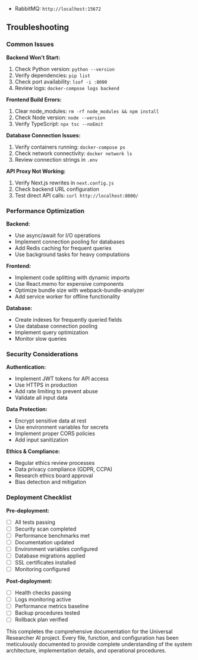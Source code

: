 - RabbitMQ: `http://localhost:15672`

## Troubleshooting

### Common Issues

**Backend Won't Start:**
1. Check Python version: `python --version`
2. Verify dependencies: `pip list`
3. Check port availability: `lsof -i :8000`
4. Review logs: `docker-compose logs backend`

**Frontend Build Errors:**
1. Clear node_modules: `rm -rf node_modules && npm install`
2. Check Node version: `node --version`
3. Verify TypeScript: `npx tsc --noEmit`

**Database Connection Issues:**
1. Verify containers running: `docker-compose ps`
2. Check network connectivity: `docker network ls`
3. Review connection strings in `.env`

**API Proxy Not Working:**
1. Verify Next.js rewrites in `next.config.js`
2. Check backend URL configuration
3. Test direct API calls: `curl http://localhost:8000/`

### Performance Optimization

**Backend:**
- Use async/await for I/O operations
- Implement connection pooling for databases
- Add Redis caching for frequent queries
- Use background tasks for heavy computations

**Frontend:**
- Implement code splitting with dynamic imports
- Use React.memo for expensive components
- Optimize bundle size with webpack-bundle-analyzer
- Add service worker for offline functionality

**Database:**
- Create indexes for frequently queried fields
- Use database connection pooling
- Implement query optimization
- Monitor slow queries

### Security Considerations

**Authentication:**
- Implement JWT tokens for API access
- Use HTTPS in production
- Add rate limiting to prevent abuse
- Validate all input data

**Data Protection:**
- Encrypt sensitive data at rest
- Use environment variables for secrets
- Implement proper CORS policies
- Add input sanitization

**Ethics & Compliance:**
- Regular ethics review processes
- Data privacy compliance (GDPR, CCPA)
- Research ethics board approval
- Bias detection and mitigation

### Deployment Checklist

**Pre-deployment:**
- [ ] All tests passing
- [ ] Security scan completed
- [ ] Performance benchmarks met
- [ ] Documentation updated
- [ ] Environment variables configured
- [ ] Database migrations applied
- [ ] SSL certificates installed
- [ ] Monitoring configured

**Post-deployment:**
- [ ] Health checks passing
- [ ] Logs monitoring active
- [ ] Performance metrics baseline
- [ ] Backup procedures tested
- [ ] Rollback plan verified

This completes the comprehensive documentation for the Universal Researcher AI project. Every file, function, and configuration has been meticulously documented to provide complete understanding of the system architecture, implementation details, and operational procedures.